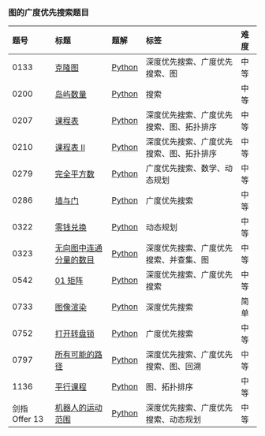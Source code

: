 ### 图的广度优先搜索题目

| 题号          | 标题                                                                                                          | 题解                                                                                                                                                                                 | 标签                                     | 难度 |
| :------------ | :------------------------------------------------------------------------------------------------------------ | :----------------------------------------------------------------------------------------------------------------------------------------------------------------------------------- | :--------------------------------------- | :--- |
| 0133          | [克隆图](https://leetcode.cn/problems/clone-graph/)                                                           | [Python](https://github.com/itcharge/LeetCode-Py/blob/main/Solutions/0133.%20%E5%85%8B%E9%9A%86%E5%9B%BE.md)                                                                         | 深度优先搜索、广度优先搜索、图           | 中等 |
| 0200          | [岛屿数量](https://leetcode.cn/problems/number-of-islands/)                                                   | [Python](https://github.com/itcharge/LeetCode-Py/blob/main/Solutions/0200.%20%E5%B2%9B%E5%B1%BF%E6%95%B0%E9%87%8F.md)                                                                | 搜索                                     | 中等 |
| 0207          | [课程表](https://leetcode.cn/problems/course-schedule/)                                                       | [Python](https://github.com/itcharge/LeetCode-Py/blob/main/Solutions/0207.%20%E8%AF%BE%E7%A8%8B%E8%A1%A8.md)                                                                         | 深度优先搜索、广度优先搜索、图、拓扑排序 | 中等 |
| 0210          | [课程表 II](https://leetcode.cn/problems/course-schedule-ii/)                                                 | [Python](https://github.com/itcharge/LeetCode-Py/blob/main/Solutions/0210.%20%E8%AF%BE%E7%A8%8B%E8%A1%A8%20II.md)                                                                    | 深度优先搜索、广度优先搜索、图、拓扑排序 | 中等 |
| 0279          | [完全平方数](https://leetcode.cn/problems/perfect-squares/)                                                   | [Python](https://github.com/itcharge/LeetCode-Py/blob/main/Solutions/0279.%20%E5%AE%8C%E5%85%A8%E5%B9%B3%E6%96%B9%E6%95%B0.md)                                                       | 广度优先搜索、数学、动态规划             | 中等 |
| 0286          | [墙与门](https://leetcode.cn/problems/walls-and-gates/)                                                       | [Python](https://github.com/itcharge/LeetCode-Py/blob/main/Solutions/0286.%20%E5%A2%99%E4%B8%8E%E9%97%A8.md)                                                                         | 广度优先搜索                             | 中等 |
| 0322          | [零钱兑换](https://leetcode.cn/problems/coin-change/)                                                         | [Python](https://github.com/itcharge/LeetCode-Py/blob/main/Solutions/0322.%20%E9%9B%B6%E9%92%B1%E5%85%91%E6%8D%A2.md)                                                                | 动态规划                                 | 中等 |
| 0323          | [无向图中连通分量的数目](https://leetcode.cn/problems/number-of-connected-components-in-an-undirected-graph/) | [Python](https://github.com/itcharge/LeetCode-Py/blob/main/Solutions/0323.%20%E6%97%A0%E5%90%91%E5%9B%BE%E4%B8%AD%E8%BF%9E%E9%80%9A%E5%88%86%E9%87%8F%E7%9A%84%E6%95%B0%E7%9B%AE.md) | 深度优先搜索、广度优先搜索、并查集、图   | 中等 |
| 0542          | [01 矩阵](https://leetcode.cn/problems/01-matrix/)                                                            | [Python](https://github.com/itcharge/LeetCode-Py/blob/main/Solutions/0542.%2001%20%E7%9F%A9%E9%98%B5.md)                                                                             | 深度优先搜索、广度优先搜索               | 中等 |
| 0733          | [图像渲染](https://leetcode.cn/problems/flood-fill/)                                                          | [Python](https://github.com/itcharge/LeetCode-Py/blob/main/Solutions/0733.%20%E5%9B%BE%E5%83%8F%E6%B8%B2%E6%9F%93.md)                                                                | 深度优先搜索                             | 简单 |
| 0752          | [打开转盘锁](https://leetcode.cn/problems/open-the-lock/)                                                     | [Python](https://github.com/itcharge/LeetCode-Py/blob/main/Solutions/0752.%20%E6%89%93%E5%BC%80%E8%BD%AC%E7%9B%98%E9%94%81.md)                                                       | 广度优先搜索                             | 中等 |
| 0797          | [所有可能的路径](https://leetcode.cn/problems/all-paths-from-source-to-target/)                               | [Python](https://github.com/itcharge/LeetCode-Py/blob/main/Solutions/0797.%20%E6%89%80%E6%9C%89%E5%8F%AF%E8%83%BD%E7%9A%84%E8%B7%AF%E5%BE%84.md)                                     | 深度优先搜索、广度优先搜索、图、回溯     | 中等 |
| 1136          | [平行课程](https://leetcode.cn/problems/parallel-courses/)                                                    | [Python](https://github.com/itcharge/LeetCode-Py/blob/main/Solutions/1136.%20%E5%B9%B3%E8%A1%8C%E8%AF%BE%E7%A8%8B.md)                                                                | 图、拓扑排序                             | 中等 |
| 剑指 Offer 13 | [机器人的运动范围](https://leetcode.cn/problems/ji-qi-ren-de-yun-dong-fan-wei-lcof/)                          | [Python](https://github.com/itcharge/LeetCode-Py/blob/main/Solutions/%E5%89%91%E6%8C%87%20Offer%2013.%20%E6%9C%BA%E5%99%A8%E4%BA%BA%E7%9A%84%E8%BF%90%E5%8A%A8%E8%8C%83%E5%9B%B4.md) | 深度优先搜索、广度优先搜索、动态规划     | 中等 |

